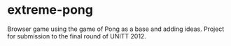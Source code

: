 extreme-pong
============

Browser game using the game of Pong as a base and adding ideas. Project for submission to the final round of UNITT 2012. 